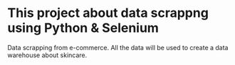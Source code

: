 # This project about data scrappng using Python & Selenium
Data scrapping from e-commerce.
All the data will be used to create a data warehouse about skincare.
